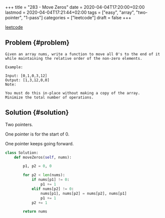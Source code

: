 +++
title = "283 - Move Zeros"
date = 2020-04-04T17:20:00+02:00
lastmod = 2020-04-04T17:21:44+02:00
tags = ["easy", "array", "two-pointer", "1-pass"]
categories = ["leetcode"]
draft = false
+++

[leetcode](https://leetcode.com/problems/move-zeroes/)


## Problem {#problem}

```text
Given an array nums, write a function to move all 0's to the end of it while maintaining the relative order of the non-zero elements.

Example:

Input: [0,1,0,3,12]
Output: [1,3,12,0,0]
Note:

You must do this in-place without making a copy of the array.
Minimize the total number of operations.
```


## Solution {#solution}

Two pointers.

One pointer is for the start of 0.

One pointer keeps going forward.

```python
class Solution:
    def moveZeros(self, nums):

        p1, p2 = 0, 0

        for p2 < len(nums):
            if nums[p1] != 0:
                p1 += 1
            elif nums[p2] != 0:
                nums[p1], nums[p2] = nums[p2], nums[p1]
                p1 += 1
            p2 += 1

        return nums
```
